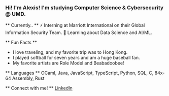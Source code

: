 ### Hi! I'm Alexis! I'm studying Computer Science & Cybersecurity @ UMD.

** Currently.. **
⚡️ Interning at Marriott International on their Global Information Security Team.
🪽 Learning about Data Science and AI/ML.

** Fun Facts **
- I love traveling, and my favorite trip was to Hong Kong.
- I played softball for seven years and am a huge baseball fan.
- My favorite artists are Role Model and Beabadoobee!

** Languages **
OCaml, Java, JavaScript, TypeScript, Python, SQL, C, 84x-64 Assembly, Rust

** Connect with me! **
[LinkedIn](https://www.linkedin.com/in/alexis-tungcod-982624326/)

<!--
**atungcod/atungcod** is a ✨ _special_ ✨ repository because its `README.md` (this file) appears on your GitHub profile.

Here are some ideas to get you started:

- 🔭 I’m currently working on ...
- 🌱 I’m currently learning ...
- 👯 I’m looking to collaborate on ...
- 🤔 I’m looking for help with ...
- 💬 Ask me about ...
- 📫 How to reach me: ...
- 😄 Pronouns: ...
- ⚡ Fun fact: ...
-->
